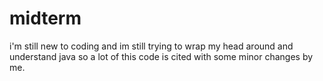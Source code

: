 # midterm
i'm still new to coding and im still trying to wrap my head around and understand java so a lot of this code is cited with some minor changes by me.

